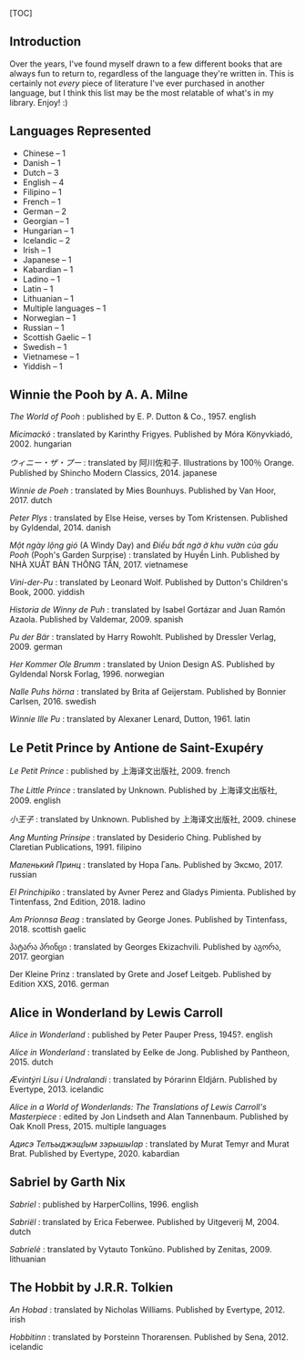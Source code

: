 [TOC]

## Introduction

Over the years, I've found myself drawn to a few different books that are always fun to return to, regardless of the language they're written in. This is certainly not _every_ piece of literature I've ever purchased in another language, but I think this list may be the most relatable of what's in my library. Enjoy! :)

## Languages Represented

* Chinese – 1
* Danish – 1
* Dutch – 3
* English – 4
* Filipino – 1
* French – 1
* German – 2
* Georgian – 1
* Hungarian – 1
* Icelandic – 2
* Irish – 1
* Japanese – 1
* Kabardian – 1
* Ladino – 1
* Latin – 1
* Lithuanian – 1
* Multiple languages – 1
* Norwegian – 1
* Russian – 1
* Scottish Gaelic – 1
* Swedish – 1
* Vietnamese – 1
* Yiddish – 1

## Winnie the Pooh by A. A. Milne

_The World of Pooh_
: published by E. P. Dutton & Co., 1957. <tag>english</tag>

_Micimackó_
: translated by Karinthy Frigyes. Published by Móra Könyvkiadó, 2002. <tag>hungarian</tag>

_ウィニー・ザ・プー_
: translated by 阿川佐和子. Illustrations by 100％ Orange. Published by Shincho Modern Classics, 2014. <tag>japanese</tag>

_Winnie de Poeh_
: translated by Mies Bounhuys. Published by Van Hoor, 2017. <tag>dutch</tag>

_Peter Plys_
: translated by Else Heise, verses by Tom Kristensen. Published by Gyldendal, 2014. <tag>danish</tag>

_Một ngày lộng gió_ (A Windy Day) and _Điều bất ngờ ở khu vườn của gấu Pooh_ (Pooh's Garden Surprise)
: translated by Huyền Linh. Published by NHÀ XUẤT BẢN THÔNG TẤN, 2017. <tag>vietnamese</tag>

_Vini-der-Pu_
: translated by Leonard Wolf. Published by Dutton's Children's Book, 2000. <tag>yiddish</tag>

_Historia de Winny de Puh_
: translated by Isabel Gortázar and Juan Ramón Azaola. Published by Valdemar, 2009. <tag>spanish</tag>

_Pu der Bär_
: translated by Harry Rowohlt. Published by Dressler Verlag, 2009. <tag>german</tag>

_Her Kommer Ole Brumm_
: translated by Union Design AS. Published by Gyldendal Norsk Forlag, 1996. <tag>norwegian</tag>

_Nalle Puhs hörna_
: translated by Brita af Geijerstam. Published by Bonnier Carlsen, 2016. <tag>swedish</tag>

_Winnie Ille Pu_
: translated by Alexaner Lenard, Dutton, 1961. <tag>latin</tag>

## Le Petit Prince by Antione de Saint-Exupéry

_Le Petit Prince_
: published by 上海译文出版社, 2009. <tag>french</tag>

_The Little Prince_
: translated by Unknown. Published by 上海译文出版社, 2009. <tag>english</tag>

_小王子_
: translated by Unknown. Published by 上海译文出版社, 2009. <tag>chinese</tag>

_Ang Munting Prinsipe_
: translated by Desiderio Ching. Published by Claretian Publications, 1991. <tag>filipino</tag>

_Маленький Принц_
: translated by Нора Галь. Published by Эксмо, 2017. <tag>russian</tag>

_El Princhipiko_
: translated by Avner Perez and Gladys Pimienta. Published by Tintenfass, 2nd Edition, 2018. <tag>ladino</tag>

_Am Prionnsa Beag_
: translated by George Jones. Published by Tintenfass, 2018. <tag>scottish gaelic</tag>

პატარა პრინცი
: translated by Georges Ekizachvili. Published by აგორა, 2017. <tag>georgian</tag>

Der Kleine Prinz
: translated by Grete and Josef Leitgeb. Published by Edition XXS, 2016. <tag>german</tag>

## Alice in Wonderland by Lewis Carroll

_Alice in Wonderland_
: published by Peter Pauper Press, 1945?. <tag>english</tag>

_Alice in Wonderland_
: translated by Eelke de Jong. Published by Pantheon, 2015. <tag>dutch</tag>

_Ævintýri Lísu í Undralandi_
: translated by Þórarinn Eldjárn. Published by Evertype, 2013. <tag>icelandic</tag>

_Alice in a World of Wonderlands: The Translations of Lewis Carroll's Masterpiece_
: edited by Jon Lindseth and Alan Tannenbaum. Published by Oak Knoll Press, 2015. <tag>multiple languages</tag>

_Адисэ ТелъыджэщӀым зэрышыӀар_
: translated by Murat Temyr and Murat Brat. Published by Evertype, 2020. <tag>kabardian</tag>

## Sabriel by Garth Nix

_Sabriel_
: published by HarperCollins, 1996. <tag>english</tag>

_Sabriël_
: translated by Erica Feberwee. Published by Uitgeverij M, 2004. <tag>dutch</tag>

_Sabrielė_
: translated by Vytauto Tonkūno. Published by Zenitas, 2009. <tag>lithuanian</tag>

## The Hobbit by J.R.R. Tolkien

_An Hobad_
: translated by Nicholas Williams. Published by Evertype, 2012. <tag>irish</tag>

_Hobbitinn_
: translated by Þorsteinn Thorarensen. Published by Sena, 2012. <tag>icelandic</tag>